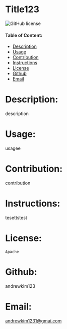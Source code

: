 # Title123
  ![GitHub license](https://img.shields.io/badge/license-Apache-blue.svg)

#### Table of Content:
  * [Description](#Description)
  * [Usage](#Usage)
  * [Contribution](#Contribution)
  * [Instructions](#Instructions)
  * [License](#License)
  * [Github](#Github)
  * [Email](#Email)
  
# Description: 
  description

# Usage:
  usagee

# Contribution:
  contribution

# Instructions:
  tesettstest

 
 # License:
    Apache
  

# Github:
  andrewkim123

# Email:
  andrewkim1231@gmai.com
